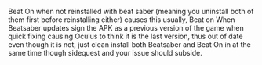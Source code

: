 Beat On when not reinstalled with beat saber (meaning you uninstall both of them first before reinstalling either) causes this usually, Beat on When Beatsaber updates sign the APK as a previous version of the game when quick fixing causing Oculus to think it is the last version, thus out of date even though it is not, just clean install both Beatsaber and Beat On in at the same time though sidequest and your issue should subside.
